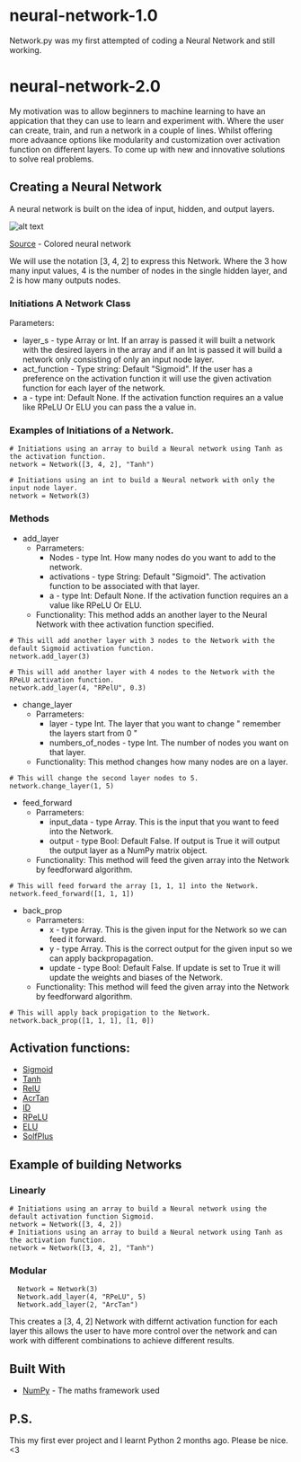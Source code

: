 # neural-network-1.0
Network.py was my first attempted of coding a Neural Network and still working. 

# neural-network-2.0
My motivation was to allow beginners to machine learning to have an appication that they can use to learn and experiment with. Where the user can create, train, and run a network in a couple of lines. Whilst offering more advaance options like modularity and customization over activation function on different layers. To come up with new and innovative solutions to solve real problems.

## Creating a Neural Network
A neural network is built on the idea of input, hidden, and output layers.

![alt text](https://upload.wikimedia.org/wikipedia/commons/thumb/4/46/Colored_neural_network.svg/296px-Colored_neural_network.svg.png)

[Source](https://commons.wikimedia.org/wiki/File:Colored_neural_network.svg) - Colored neural network

We will use the notation [3, 4, 2] to express this Network. Where the 3 how many input values, 4 is the number of nodes in the single hidden layer, and 2 is how many outputs nodes.

### Initiations A Network Class
Parameters:
* layer_s - type Array or Int. If an array is passed it will built a network with the desired layers in the array and if an Int is passed it will build a network only consisting of only an input node layer.
* act_function - Type string: Default "Sigmoid". If the user has a preference on the activation function it will use the given activation function for each layer of the network. 
* a - type int: Default None. If the activation function requires an a value like RPeLU Or ELU you can pass the a value in.

 ### Examples of Initiations of a Network.

```
# Initiations using an array to build a Neural network using Tanh as the activation function.
network = Network([3, 4, 2], "Tanh")
```

```
# Initiations using an int to build a Neural network with only the input node layer.
network = Network(3)
```

### Methods
* add_layer
  * Parrameters:
    * Nodes - type Int. How many nodes do you want to add to the network.
    * activations - type String: Default "Sigmoid". The activation function to be associated with that layer.
    * a - type Int: Default None. If the activation function requires an a value like RPeLU Or ELU.
  * Functionality:
    This method adds an another layer to the Neural Network with thee activation function specified.
```
# This will add another layer with 3 nodes to the Network with the default Sigmoid activation function.
network.add_layer(3)
```

```
# This will add another layer with 4 nodes to the Network with the RPeLU activation function.
network.add_layer(4, "RPelU", 0.3)
```
* change_layer
  * Parrameters:
    * layer - type Int. The layer that you want to change " remember the layers start from 0 "
    * numbers_of_nodes - type Int. The number of nodes you want on that layer.
  * Functionality:
    This method changes how many nodes are on a layer.
```
# This will change the second layer nodes to 5.
network.change_layer(1, 5)
```
* feed_forward
  * Parrameters:
    * input_data - type Array. This is the input that you want to feed into the Network.
    * output - type Bool: Default False. If output is True it will output the output layer as a NumPy matrix object.
  * Functionality:
    This method will feed the given array into the Network by feedforward algorithm.
```
# This will feed forward the array [1, 1, 1] into the Network.
network.feed_forward([1, 1, 1])
```
* back_prop
  * Parrameters:
    * x - type Array. This is the given input for the Network so we can feed it forward.
    * y - type Array. This is the correct output for the given input so we can apply backpropagation.
    * update - type Bool: Default False. If update is set to True it will update the weights and biases of the Network.
  * Functionality:
    This method will feed the given array into the Network by feedforward algorithm.
```
# This will apply back propigation to the Network.
network.back_prop([1, 1, 1], [1, 0])
```

## Activation functions:
* [Sigmoid](https://en.wikipedia.org/wiki/Sigmoid_function)
* [Tanh](http://reference.wolfram.com/language/ref/Tanh.html)
* [RelU](https://en.wikipedia.org/wiki/Rectifier_(neural_networks))
* [AcrTan](http://reference.wolfram.com/language/ref/ArcTan.html)
* [ID](https://en.wikipedia.org/wiki/Identity_function)
* [RPeLU](https://github.com/Kulbear/deep-learning-nano-foundation/wiki/ReLU-and-Softmax-Activation-Functions)
* [ELU](https://sefiks.com/2018/01/02/elu-as-a-neural-networks-activation-function/)
* [SolfPlus](https://sefiks.com/2017/08/11/softplus-as-a-neural-networks-activation-function/)

## Example of building Networks
### Linearly 
```
# Initiations using an array to build a Neural network using the default activation function Sigmoid.
network = Network([3, 4, 2])
# Initiations using an array to build a Neural network using Tanh as the activation function.
network = Network([3, 4, 2], "Tanh")
```

### Modular
```
  Network = Network(3)
  Network.add_layer(4, "RPeLU", 5)
  Network.add_layer(2, "ArcTan")
```
This creates a [3, 4, 2] Network with differnt activation function for each layer this allows the user to have more control over the network and can work with different combinations to achieve different results.

## Built With
* [NumPy](http://www.numpy.org/) - The maths framework used

## P.S.
This my first ever project and I learnt Python 2 months ago. Please be nice. <3
